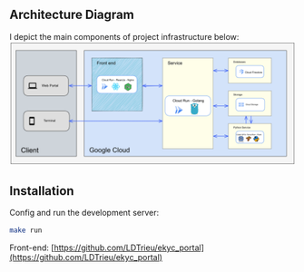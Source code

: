 ﻿

## Architecture Diagram <one name="ArchitectureDiagram"></one>
I depict the main components of project infrastructure below:
![](statics/img/diagram.png)


## Installation

Config and run the development server:

```bash
make run
```
Front-end: [https://github.com/LDTrieu/ekyc_portal](https://github.com/LDTrieu/ekyc_portal)
